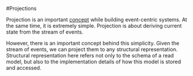 #Projections

Projection is an important [concept](https://msdn.microsoft.com/en-us/library/dn589792.aspx) while building event-centric systems. At the same time, it is extremely simple. Projection is about deriving current state from the stream of events.

However, there is an important concept behind this simplicity. Given the stream of events, we can project them to any structural representation. Structural representation here refers not only to the schema of a read model, but also to the implementation details of how this model is stored and accessed.



